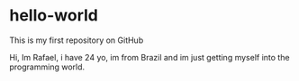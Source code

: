 # hello-world
This is my first repository on GitHub

Hi, Im Rafael, i have 24 yo, im from Brazil and im just getting myself into the programming world.
